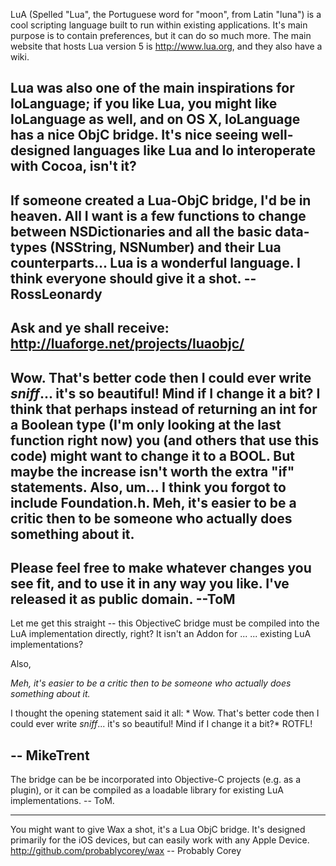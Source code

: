 

LuA (Spelled "Lua", the Portuguese word for "moon", from Latin "luna") is a cool scripting language built to run within existing applications. It's main purpose is to contain preferences, but it can do so much more.
The main website that hosts Lua version 5 is http://www.lua.org, and they also have a wiki.

Lua was also one of the main inspirations for IoLanguage; if you like Lua, you might like IoLanguage as well, and on OS X, IoLanguage has a nice ObjC bridge. It's nice seeing well-designed languages like Lua and Io interoperate with Cocoa, isn't it?
----
If someone created a Lua-ObjC bridge, I'd be in heaven. All I want is a few functions to change between NSDictionaries and all the basic data-types (NSString, NSNumber) and their Lua counterparts... Lua is a wonderful language. I think everyone should give it a shot. --RossLeonardy
----
Ask and ye shall receive: http://luaforge.net/projects/luaobjc/
----
Wow. That's better code then I could ever write *sniff*... it's so beautiful!  Mind if I change it a bit? I think that perhaps instead of returning an int for a Boolean type (I'm only looking at the last function right now)  you (and others that use this code) might want to change it to a BOOL. But maybe the increase isn't worth the extra "if" statements. Also, um... I think you forgot to include Foundation.h. Meh, it's easier to be a critic then to be someone who actually does something about it.
----
Please feel free to make whatever changes you see fit, and to use it in any way you like. I've released it as public domain. --ToM
----
Let me get this straight -- this ObjectiveC bridge must be compiled into the LuA implementation directly, right? It isn't an Addon for ... <ahem> ... existing LuA implementations?

Also, 

*Meh, it's easier to be a critic then to be someone who actually does something about it.*

I thought the opening statement said it all: * Wow. That's better code then I could ever write *sniff*... it's so beautiful!  Mind if I change it a bit?* ROTFL!

-- MikeTrent
----
The bridge can be be incorporated into Objective-C projects (e.g. as a plugin), or it can be compiled as a loadable library for existing LuA implementations. -- ToM.


----
You might want to give Wax a shot, it's a Lua ObjC bridge. It's designed primarily for the iOS devices, but can easily work with any Apple Device. http://github.com/probablycorey/wax
-- Probably Corey
